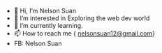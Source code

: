 - 👋 Hi, I’m Nelson Suan
- 👀 I’m interested in Exploring the web dev world
- 🌱 I’m currently learning.
- 📫 How to reach me { nelsonsuan12@gmail.com}
- FB: Nelson Suan
